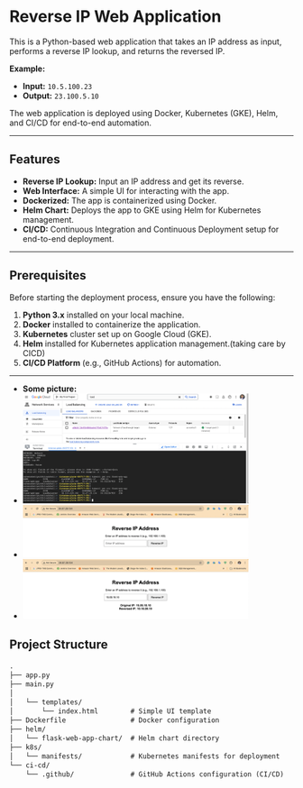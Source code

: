 # Reverse IP Web Application

This is a Python-based web application that takes an IP address as input, performs a reverse IP lookup, and returns the reversed IP.

**Example:**

- **Input:** `10.5.100.23`
- **Output:** `23.100.5.10`

The web application is deployed using Docker, Kubernetes (GKE), Helm, and CI/CD for end-to-end automation.

---

## Features

- **Reverse IP Lookup:** Input an IP address and get its reverse.
- **Web Interface:** A simple UI for interacting with the app.
- **Dockerized:** The app is containerized using Docker.
- **Helm Chart:** Deploys the app to GKE using Helm for Kubernetes management.
- **CI/CD:** Continuous Integration and Continuous Deployment setup for end-to-end deployment.

---

## Prerequisites

Before starting the deployment process, ensure you have the following:

1. **Python 3.x** installed on your local machine.
2. **Docker** installed to containerize the application.
3. **Kubernetes** cluster set up on Google Cloud (GKE).
4. **Helm** installed for Kubernetes application management.(taking care by CICD)
5. **CI/CD Platform** (e.g., GitHub Actions) for automation.

---

- **Some picture:** 
- <img src="images/img.png" alt="UI" width="400">
- <img src="images/iimg2.png" alt="UI-1" width="400">
- <img src="images/img3.png" alt="" width="400">

## Project Structure

```plaintext
.
├── app.py
├── main.py
│  
│   └── templates/
│       └── index.html        # Simple UI template
├── Dockerfile                # Docker configuration
├── helm/
│   └── flask-web-app-chart/  # Helm chart directory
├── k8s/
│   └── manifests/            # Kubernetes manifests for deployment
└── ci-cd/
    └── .github/              # GitHub Actions configuration (CI/CD)


